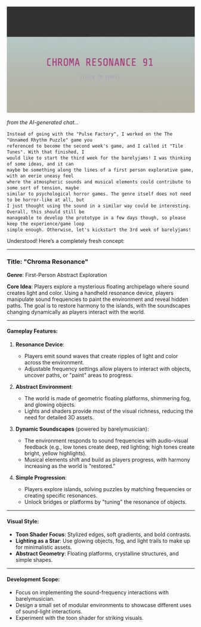 ![](03_chroma_resonance.gif)

_from the AI-generated chat..._

```
Instead of going with the "Pulse Factory", I worked on the The "Unnamed Rhythm Puzzle" game you
referenced to become the second week's game, and I called it "Tile Tunes". With that finished, I
would like to start the third week for the barelyjams! I was thinking of some ideas, and it can
maybe be something along the lines of a first person explorative game, with an eerie uneasy feel
where the atmospheric sounds and musical elements could contribute to some sort of tension, maybe
similar to psychological horror games. The genre itself does not need to be horror-like at all, but
I just thought using the sound in a similar way could be interesting. Overall, this should still be
manageable to develop the prototype in a few days though, so please keep the experience/game loop
simple enough. Otherwise, let's kickstart the 3rd week of barelyjams!
```

Understood! Here’s a completely fresh concept:

---

### **Title**: **"Chroma Resonance"**
**Genre**: First-Person Abstract Exploration

**Core Idea**:
Players explore a mysterious floating archipelago where sound creates light and color. Using a
handheld resonance device, players manipulate sound frequencies to paint the environment and reveal
hidden paths. The goal is to restore harmony to the islands, with the soundscapes changing
dynamically as players interact with the world.

---

#### **Gameplay Features**:
1. **Resonance Device**:
   - Players emit sound waves that create ripples of light and color across the environment.
   - Adjustable frequency settings allow players to interact with objects, uncover paths, or "paint"
     areas to progress.

1. **Abstract Environment**:
   - The world is made of geometric floating platforms, shimmering fog, and glowing objects.
   - Lights and shaders provide most of the visual richness, reducing the need for detailed 3D
     assets.

1. **Dynamic Soundscapes** (powered by barelymusician):
   - The environment responds to sound frequencies with audio-visual feedback (e.g., low tones
     create deep, red lighting; high tones create bright, yellow highlights).
   - Musical elements shift and build as players progress, with harmony increasing as the world is
     "restored."

1. **Simple Progression**:
   - Players explore islands, solving puzzles by matching frequencies or creating specific
     resonances.
   - Unlock bridges or platforms by "tuning" the resonance of objects.

---

#### **Visual Style**:
- **Toon Shader Focus**: Stylized edges, soft gradients, and bold contrasts.
- **Lighting as a Star**: Use glowing objects, fog, and light trails to make up for minimalistic
  assets.
- **Abstract Geometry**: Floating platforms, crystalline structures, and simple shapes.

---

#### **Development Scope**:
- Focus on implementing the sound-frequency interactions with barelymusician.
- Design a small set of modular environments to showcase different uses of sound-light interactions.
- Experiment with the toon shader for striking visuals.
